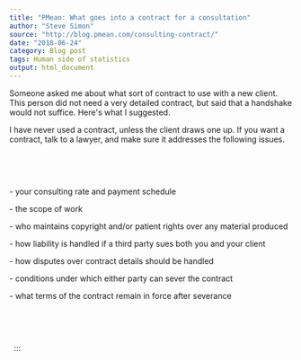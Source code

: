 ```yaml
---
title: "PMean: What goes into a contract for a consultation"
author: "Steve Simon"
source: "http://blog.pmean.com/consulting-contract/"
date: "2018-06-24"
category: Blog post
tags: Human side of statistics
output: html_document
---
```


Someone asked me about what sort of contract to use with a new client.
This person did not need a very detailed contract, but said that a
handshake would not suffice. Here's what I suggested.

<!---More--->

I have never used a contract, unless the client draws one up. If you
want a contract, talk to a lawyer, and make sure it addresses the
following issues.

 

 

\- your consulting rate and payment schedule

\- the scope of work

\- who maintains copyright and/or patient rights over any material
produced

\- how liability is handled if a third party sues both you and your
client

\- how disputes over contract details should be handled

\- conditions under which either party can sever the contract

\- what terms of the contract remain in force after severance

 

 

 
:::

